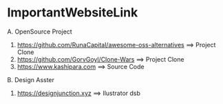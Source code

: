 # ImportantWebsiteLink

A. OpenSource Project
1. https://github.com/RunaCapital/awesome-oss-alternatives ==> Project Clone
2. https://github.com/GorvGoyl/Clone-Wars ==> Project Clone
2. https://www.kashipara.com ==> Source Code


B. Design Asster
1. https://designjunction.xyz ==> Ilustrator dsb
